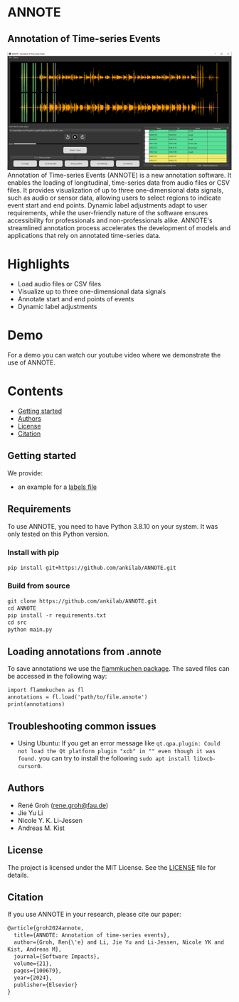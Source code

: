 # ANNOTE

## Annotation of Time-series Events
![alt text](annote.png)
Annotation of Time-series Events (ANNOTE) is a new annotation software. 
It enables the loading of 
longitudinal, time-series data from audio files or CSV 
files. It provides visualization of up to three 
one-dimensional data signals, such as audio or sensor data, 
allowing users to select regions to indicate event start 
and end points. Dynamic label adjustments adapt to user 
requirements, while the user-friendly nature of the 
software ensures accessibility for professionals and 
non-professionals alike. ANNOTE's streamlined annotation 
process accelerates the development of models and 
applications that rely on annotated time-series data.

# Highlights
- Load audio files or CSV files
- Visualize up to three one-dimensional data signals
- Annotate start and end points of events
- Dynamic label adjustments

# Demo
For a demo you can watch our youtube video 
where we demonstrate the use of ANNOTE.


# Contents
- [Getting started](#getting-started)
- [Authors](#authors)
- [License](#license)
- [Citation](#citation)


## Getting started
We provide:
- an example for a [labels file](labels_file_example.json)

## Requirements
To use ANNOTE, you need to have Python 3.8.10  on your system. It was only tested on this Python version.


### Install with pip

````
pip install git+https://github.com/ankilab/ANNOTE.git
````

### Build from source

````    
git clone https://github.com/ankilab/ANNOTE.git
cd ANNOTE
pip install -r requirements.txt
cd src
python main.py
````

## Loading annotations from .annote
To save annotations we use the [flammkuchen package](https://github.com/portugueslab/flammkuchen). 
The saved files can be accessed in the following way:
    
````   
import flammkuchen as fl
annotations = fl.load('path/to/file.annote')
print(annotations)
````

## Troubleshooting common issues
- Using Ubuntu: If you get an error message like `qt.qpa.plugin: Could not load the Qt platform plugin "xcb" in "" even though it was found.` 
  you can try to install the following `sudo apt install libxcb-cursor0`.


## Authors
- René Groh ([rene.groh@fau.de](mailto:rene.groh@fau.de]))
- Jie Yu Li
- Nicole Y. K. Li-Jessen
- Andreas M. Kist 

## License
The project is licensed under the MIT License. See the [LICENSE](LICENSE) file for details.

## Citation
If you use ANNOTE in your research, please cite our paper:

```
@article{groh2024annote,
  title={ANNOTE: Annotation of time-series events},
  author={Groh, Ren{\'e} and Li, Jie Yu and Li-Jessen, Nicole YK and Kist, Andreas M},
  journal={Software Impacts},
  volume={21},
  pages={100679},
  year={2024},
  publisher={Elsevier}
}
```


